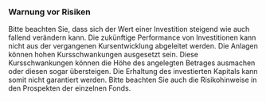 ### **Warnung vor Risiken**

Bitte beachten Sie, dass sich der Wert einer Investition steigend wie auch fallend verändern kann. Die zukünftige Performance von Investitionen kann nicht aus der vergangenen Kursentwicklung abgeleitet werden. Die Anlagen können hohen Kursschwankungen ausgesetzt sein. Diese Kursschwankungen können die Höhe des angelegten Betrages ausmachen oder diesen sogar übersteigen. Die Erhaltung des investierten Kapitals kann somit nicht garantiert werden. Bitte beachten Sie auch die Risikohinweise in den Prospekten der einzelnen Fonds. 